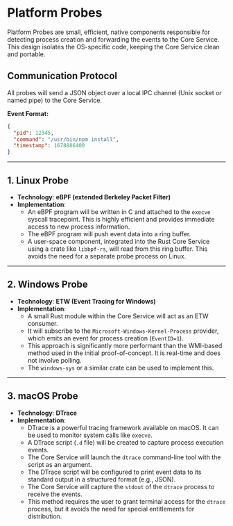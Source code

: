 # Platform Probes

Platform Probes are small, efficient, native components responsible for detecting process creation and forwarding the events to the Core Service. This design isolates the OS-specific code, keeping the Core Service clean and portable.

## Communication Protocol

All probes will send a JSON object over a local IPC channel (Unix socket or named pipe) to the Core Service.

**Event Format:**
```json
{
  "pid": 12345,
  "command": "/usr/bin/npm install",
  "timestamp": 1678886400
}
```

---

## 1. Linux Probe

- **Technology**: **eBPF (extended Berkeley Packet Filter)**
- **Implementation**:
    - An eBPF program will be written in C and attached to the `execve` syscall tracepoint. This is highly efficient and provides immediate access to new process information.
    - The eBPF program will push event data into a ring buffer.
    - A user-space component, integrated into the Rust Core Service using a crate like `libbpf-rs`, will read from this ring buffer. This avoids the need for a separate probe process on Linux.

---

## 2. Windows Probe

- **Technology**: **ETW (Event Tracing for Windows)**
- **Implementation**:
    - A small Rust module within the Core Service will act as an ETW consumer.
    - It will subscribe to the `Microsoft-Windows-Kernel-Process` provider, which emits an event for process creation (`EventID=1`).
    - This approach is significantly more performant than the WMI-based method used in the initial proof-of-concept. It is real-time and does not involve polling.
    - The `windows-sys` or a similar crate can be used to implement this.

---

## 3. macOS Probe

- **Technology**: **DTrace**
- **Implementation**:
    - DTrace is a powerful tracing framework available on macOS. It can be used to monitor system calls like `execve`.
    - A DTrace script (`.d` file) will be created to capture process execution events.
    - The Core Service will launch the `dtrace` command-line tool with the script as an argument.
    - The DTrace script will be configured to print event data to its standard output in a structured format (e.g., JSON).
    - The Core Service will capture the `stdout` of the `dtrace` process to receive the events.
    - This method requires the user to grant terminal access for the `dtrace` process, but it avoids the need for special entitlements for distribution.
